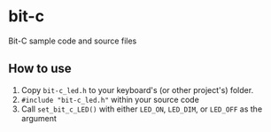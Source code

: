 # bit-c
Bit-C sample code and source files

## How to use
1. Copy `bit-c_led.h` to your keyboard's (or other project's) folder.
1. `#include "bit-c_led.h"` within your source code
1. Call `set_bit_c_LED()` with either `LED_ON`, `LED_DIM`, or `LED_OFF` as the argument
